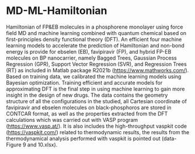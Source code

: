 # MD-ML-Hamiltonian
Hamiltonian of FP&amp;EB molecules in a phosphorene monolayer using force field MD and
machine learning combined with quantum chemical based on first-principles density functional theory (DFT). 
An efficient four machine learning models to accelerate the prediction of Hamiltonian and non-bond energy is provide for ebselen (EB),  favipiravir (FP), and hybrid FP-EB molecules on BP nanocarrier, namely Bagged Trees, Gaussian Process Regression (GPR), Support Vector Regression (SVR), and Regression Trees (RT) as included in Matlab package R2021b (https://www.mathworks.com/). Based on training data, we calibrated the machine learning models using Bayesian optimization.
Training efficient and accurate models for approximating DFT is the final step in using machine learning to gain more insight in the design of new drugs.
The data contains the geometry structure of all the configurations in the studied, all Cartesian coordinate of favipiravir and ebselen molecules on black-phosphoros are stored in CONTCAR format, as well as the properties extracted from the DFT calculations which was carried out with VASP program (https://www.vasp.at/). It is also includes the high-throughput vaspkit code (https://vaspkit.com/) related to thermodynamic results, the  results from the thermodynamical analysis performed with vaspkit is pointed out (data-Figure 9 and 10.xlsx).
